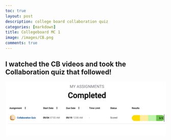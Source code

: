 ```yaml
---
toc: true
layout: post
description: college board collaboration quiz 
categories: [markdown]
title: Collegeboard MC 1
image: /images/CB.png
comments: true
---
```


## I watched the CB videos and took the Collaboration quiz that followed!

![](https://github.com/kayleehou/myproject/blob/master/images/CBmcq1.PNG?raw=true)





